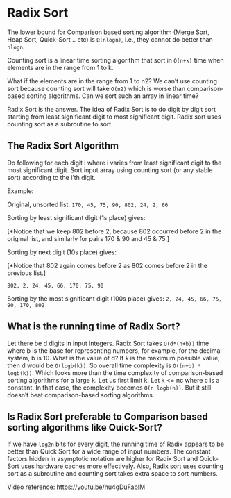 Radix Sort
==========

The lower bound for Comparison based sorting algorithm (Merge Sort, Heap Sort, Quick-Sort .. etc) is `Ω(nlogn)`, i.e., they cannot do better than `nlogn`.

Counting sort is a linear time sorting algorithm that sort in `O(n+k)` time when elements are in the range from 1 to k.

What if the elements are in the range from 1 to n2? We can’t use counting sort because counting sort will take `O(n2)` which is worse than comparison-based sorting algorithms. Can we sort such an array in linear time?

Radix Sort is the answer. The idea of Radix Sort is to do digit by digit sort starting from least significant digit to most significant digit. Radix sort uses counting sort as a subroutine to sort.

The Radix Sort Algorithm
------------------------

Do following for each digit i where i varies from least significant digit to the most significant digit. Sort input array using counting sort (or any stable sort) according to the i’th digit.

Example:

Original, unsorted list: `170, 45, 75, 90, 802, 24, 2, 66`

Sorting by least significant digit (1s place) gives:

\[\*Notice that we keep 802 before 2, because 802 occurred before 2 in the original list, and similarly for pairs 170 & 90 and 45 & 75.\]

Sorting by next digit (10s place) gives:

\[\*Notice that 802 again comes before 2 as 802 comes before 2 in the previous list.\]

`802, 2, 24, 45, 66, 170, 75, 90`

Sorting by the most significant digit (100s place) gives: `2, 24, 45, 66, 75, 90, 170, 802`

What is the running time of Radix Sort?
---------------------------------------

Let there be d digits in input integers. Radix Sort takes `O(d*(n+b))` time where b is the base for representing numbers, for example, for the decimal system, b is 10. What is the value of d? If `k` is the maximum possible value, then d would be `O(logb(k))`. So overall time complexity is `O((n+b) * logb(k))`. Which looks more than the time complexity of comparison-based sorting algorithms for a large k. Let us first limit k. Let k &lt;= nc where c is a constant. In that case, the complexity becomes `O(n logb(n))`. But it still doesn’t beat comparison-based sorting algorithms.

Is Radix Sort preferable to Comparison based sorting algorithms like Quick-Sort?
--------------------------------------------------------------------------------

If we have `log2n` bits for every digit, the running time of Radix appears to be better than Quick Sort for a wide range of input numbers. The constant factors hidden in asymptotic notation are higher for Radix Sort and Quick-Sort uses hardware caches more effectively. Also, Radix sort uses counting sort as a subroutine and counting sort takes extra space to sort numbers.

Video reference: https://youtu.be/nu4gDuFabIM
